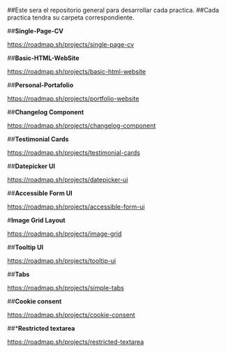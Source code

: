 ##Este sera el repositorio general para desarrollar cada practica.
##Cada practica  tendra su carpeta correspondiente.

##**Single-Page-CV**

https://roadmap.sh/projects/single-page-cv

##**Basic-HTML-WebSite**

https://roadmap.sh/projects/basic-html-website

##**Personal-Portafolio**

https://roadmap.sh/projects/portfolio-website

##**Changelog Component**

https://roadmap.sh/projects/changelog-component

##**Testimonial Cards**

https://roadmap.sh/projects/testimonial-cards

##**Datepicker UI**

https://roadmap.sh/projects/datepicker-ui

##**Accessible Form UI**

https://roadmap.sh/projects/accessible-form-ui

#**Image Grid Layout**

https://roadmap.sh/projects/image-grid

##**Tooltip UI**

https://roadmap.sh/projects/tooltip-ui

##**Tabs**

https://roadmap.sh/projects/simple-tabs

##**Cookie consent**

https://roadmap.sh/projects/cookie-consent

##***Restricted textarea**

https://roadmap.sh/projects/restricted-textarea






